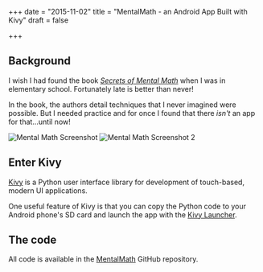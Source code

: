 +++
date = "2015-11-02"
title = "MentalMath - an Android App Built with Kivy"
draft = false

+++

## Background

I wish I had found the book [_Secrets of Mental Math_](http://a.co/1Z2OBp4) when I was in elementary school. Fortunately late is better than never!

In the book, the authors detail techniques that I never imagined were possible. But I needed practice and for once I found that there _isn't_ an app for that...until now!

![Mental Math Screenshot](images/mentalmath.png)
![Mental Math Screenshot 2](images/mentalmath2.png)


## Enter Kivy

[Kivy](https://kivy.org) is a Python user interface library for development of touch-based, modern UI applications.

One useful feature of Kivy is that you can copy the Python code to your Android phone's SD card and launch the app with the [Kivy Launcher](https://play.google.com/store/apps/details?id=org.kivy.pygame&hl=en).

## The code

All code is available in the [MentalMath](https://github.com/mattgrogan/MentalMath) GitHub repository.
